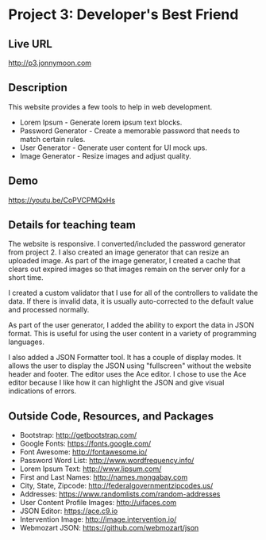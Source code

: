 # Project 3: Developer's Best Friend

## Live URL
<http://p3.jonnymoon.com>

## Description
This website provides a few tools to help in web development. 
* Lorem Ipsum - Generate lorem ipsum text blocks.
* Password Generator - Create a memorable password that needs to match certain rules.
* User Generator - Generate user content for UI mock ups.
* Image Generator - Resize images and adjust quality.

## Demo
<https://youtu.be/CoPVCPMQxHs>

## Details for teaching team
The website is responsive. I converted/included the password generator from project 2.
I also created an image generator that can resize an uploaded image. As part of the 
image generator, I created a cache that clears out expired images so that images remain
on the server only for a short time.

I created a custom validator that I use for all of the controllers to validate the data.
If there is invalid data, it is usually auto-corrected to the default value and processed normally.

As part of the user generator, I added the ability to export the data in JSON format. This is 
useful for using the user content in a variety of programming languages.

I also added a JSON Formatter tool. It has a couple of display modes. It allows the user to display 
the JSON using "fullscreen" without the website header and footer. The editor uses the Ace editor.
I chose to use the Ace editor because I like how it can highlight the JSON and give visual indications 
of errors.

## Outside Code, Resources, and Packages
* Bootstrap: http://getbootstrap.com/
* Google Fonts: https://fonts.google.com/
* Font Awesome: http://fontawesome.io/
* Password Word List: http://www.wordfrequency.info/
* Lorem Ipsum Text: http://www.lipsum.com/
* First and Last Names: http://names.mongabay.com
* City, State, Zipcode: http://federalgovernmentzipcodes.us/
* Addresses: https://www.randomlists.com/random-addresses
* User Content Profile Images: http://uifaces.com
* JSON Editor: https://ace.c9.io
* Intervention Image: http://image.intervention.io/
* Webmozart JSON: https://github.com/webmozart/json

















